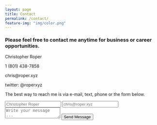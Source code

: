 ```yaml
---
layout: page
title: Contact
permalink: /contact/
feature-img: "img/color.png"
---
```


<h3>Please feel free to contact me anytime for business or career opportunities.</h3>

<p>Christopher Roper</p>
<p>1 (801) 438-7858</p>
<p>chris@roper.xyz</p>
<p>twitter: @roperxyz</p>

<p>The best way to reach me is via e-mail, text, phone or the form below.</p>

<form action="https://getsimpleform.com/messages?form_api_token=7b258d4d9d19e983d5eb5ae7440d9731" method="post">
  <!-- the redirect_to is optional, the form will redirect to the referrer on submission -->
   <input type='hidden' name='redirect_to' value='http://roperxyz.github.io/thank-you/' />
  <input type='text' name='name' placeholder='Christopher Roper' />
  <input type='email' name='email' placeholder='chris@roper.xyz' />
  <textarea name='message' placeholder='Write your message ...'></textarea>
  <input type='submit' value='Send Message' />
</form>

